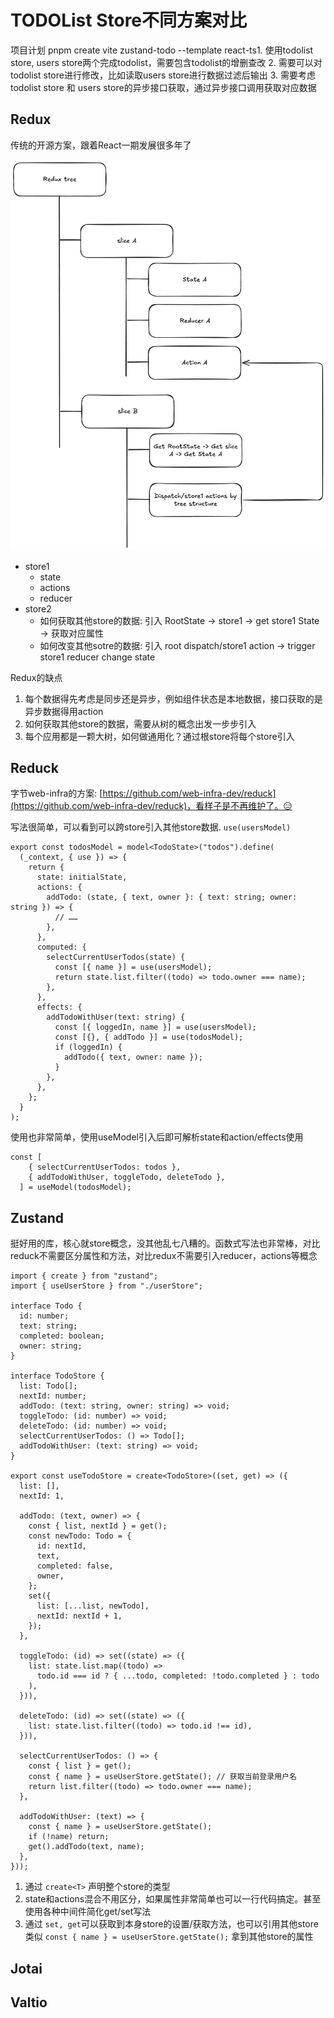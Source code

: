 # TODOList Store不同方案对比

项目计划
pnpm create vite zustand-todo --template react-ts1. 使用todolist store, users store两个完成todolist，需要包含todolist的增删查改
2. 需要可以对todolist store进行修改，比如读取users store进行数据过滤后输出
3. 需要考虑todolist store 和 users store的异步接口获取，通过异步接口调用获取对应数据


## Redux
传统的开源方案，跟着React一期发展很多年了

![](./excalidraw/redux.png)

- store1
  - state
  - actions
  - reducer
- store2
  - 如何获取其他store的数据: 引入 RootState -> store1 -> get store1 State -> 获取对应属性
  - 如何改变其他sotre的数据: 引入 root dispatch/store1 action -> trigger store1 reducer change state

Redux的缺点
1. 每个数据得先考虑是同步还是异步，例如组件状态是本地数据，接口获取的是异步数据得用action
2. 如何获取其他store的数据，需要从树的概念出发一步步引入
3. 每个应用都是一颗大树，如何做通用化？通过根store将每个store引入

## Reduck
字节web-infra的方案: [https://github.com/web-infra-dev/reduck](https://github.com/web-infra-dev/reduck)，看样子是不再维护了。😑

写法很简单，可以看到可以跨store引入其他store数据. `use(usersModel)`

```TS
export const todosModel = model<TodoState>("todos").define(
  (_context, { use }) => {
    return {
      state: initialState,
      actions: {
        addTodo: (state, { text, owner }: { text: string; owner: string }) => {
          // ……
        },
      },
      computed: {
        selectCurrentUserTodos(state) {
          const [{ name }] = use(usersModel);
          return state.list.filter((todo) => todo.owner === name);
        },
      },
      effects: {
        addTodoWithUser(text: string) {
          const [{ loggedIn, name }] = use(usersModel);
          const [{}, { addTodo }] = use(todosModel);
          if (loggedIn) {
            addTodo({ text, owner: name });
          }
        },
      },
    };
  }
);
```

使用也非常简单，使用useModel引入后即可解析state和action/effects使用
```TS
const [
    { selectCurrentUserTodos: todos },
    { addTodoWithUser, toggleTodo, deleteTodo },
  ] = useModel(todosModel);
```

## Zustand
挺好用的库，核心就store概念，没其他乱七八糟的。函数式写法也非常棒，对比reduck不需要区分属性和方法，对比redux不需要引入reducer，actions等概念

```TS
import { create } from "zustand";
import { useUserStore } from "./userStore";

interface Todo {
  id: number;
  text: string;
  completed: boolean;
  owner: string;
}

interface TodoStore {
  list: Todo[];
  nextId: number;
  addTodo: (text: string, owner: string) => void;
  toggleTodo: (id: number) => void;
  deleteTodo: (id: number) => void;
  selectCurrentUserTodos: () => Todo[];
  addTodoWithUser: (text: string) => void;
}

export const useTodoStore = create<TodoStore>((set, get) => ({
  list: [],
  nextId: 1,

  addTodo: (text, owner) => {
    const { list, nextId } = get();
    const newTodo: Todo = {
      id: nextId,
      text,
      completed: false,
      owner,
    };
    set({
      list: [...list, newTodo],
      nextId: nextId + 1,
    });
  },

  toggleTodo: (id) => set((state) => ({
    list: state.list.map((todo) =>
      todo.id === id ? { ...todo, completed: !todo.completed } : todo
    ),
  })),

  deleteTodo: (id) => set((state) => ({
    list: state.list.filter((todo) => todo.id !== id),
  })),

  selectCurrentUserTodos: () => {
    const { list } = get();
    const { name } = useUserStore.getState(); // 获取当前登录用户名
    return list.filter((todo) => todo.owner === name);
  },

  addTodoWithUser: (text) => {
    const { name } = useUserStore.getState();
    if (!name) return;
    get().addTodo(text, name);
  },
}));
```

1. 通过 `create<T>` 声明整个store的类型
2. state和actions混合不用区分，如果属性非常简单也可以一行代码搞定。甚至使用各种中间件简化get/set写法
3. 通过 `set, get`可以获取到本身store的设置/获取方法，也可以引用其他store类似 `const { name } = useUserStore.getState();` 拿到其他store的属性

## Jotai

## Valtio